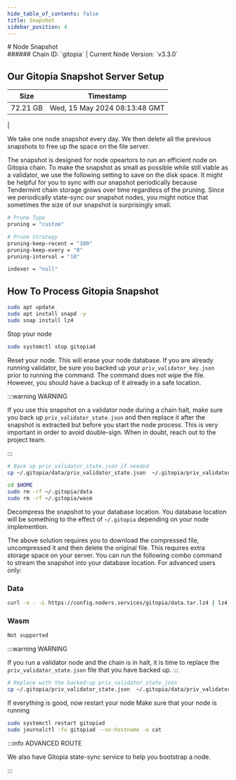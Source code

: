 ```yaml
---
hide_table_of_contents: false
title: Snapshot
sidebar_position: 4
---
```


<div class="h1-with-icon icon-gitopia">
# Node Snapshot
</div>
###### Chain ID: `gitopia` | Current Node Version: `v3.3.0`

## Our Gitopia Snapshot Server Setup

| Size   | Timestamp   |
|--------|-------------|
| 72.21 GB | Wed, 15 May 2024 08:13:48 GMT |


We take one node snapshot every day. We then delete all the previous snapshots to free up the space on the file server.

The snapshot is designed for node opeartors to run an efficient node on Gitopia chain. To make the snapshot as small as possible while still viable as a validator, we use the following setting to save on the disk space. It might be helpful for you to sync with our snapshot periodically because Tendermint chain storage grows over time regardless of the pruning. Since we periodically state-sync our snapshot nodes, you might notice that sometimes the size of our snapshot is surprisingly small.

```bash title="app.toml"
# Prune Type
pruning = "custom"

# Prune Strategy
pruning-keep-recent = "100"
pruning-keep-every = "0"
pruning-interval = "10"
```

```bash title="config.toml"
indexer = "null"
```

## How To Process Gitopia Snapshot
```bash
sudo apt update
sudo apt install snapd -y
sudo snap install lz4
```

Stop your node
```bash
sudo systemctl stop gitopiad
```
Reset your node. This will erase your node database. If you are already running validator, be sure you backed up your `priv_validator_key.json` prior to running the command. The command does not wipe the file. However, you should have a backup of it already in a safe location.

:::warning WARNING

If you use this snapshot on a validator node during a chain halt, make sure you back up `priv_validator_state.json` and then replace it after the snapshot is extracted but before you start the node process. This is very important in order to avoid double-sign. When in doubt, reach out to the project team.

:::

```bash
# Back up priv_validator_state.json if needed
cp ~/.gitopia/data/priv_validator_state.json  ~/.gitopia/priv_validator_state.json

cd $HOME
sudo rm -rf ~/.gitopia/data
sudo rm -rf ~/.gitopia/wasm
```

Decompress the snapshot to your database location. You database location will be something to the effect of `~/.gitopia` depending on your node implemention.

The above solution requires you to download the compressed file, uncompressed it and then delete the original file. This requires extra storage space on your server. You can run the following combo command to stream the snapshot into your database location. For advanced users only:
### Data
```bash
curl -o - -L https://config.noders.services/gitopia/data.tar.lz4 | lz4 -d | tar -x -C ~/.gitopia
```
### Wasm
```bash
Not supported
```

:::warning WARNING

If you run a validator node and the chain is in halt, it is time to replace the `priv_validator_state.json` file that you have backed up.
:::

```bash
# Replace with the backed-up priv_validator_state.json
cp ~/.gitopia/priv_validator_state.json  ~/.gitopia/data/priv_validator_state.json
```

If everything is good, now restart your node
Make sure that your node is running

```bash
sudo systemctl restart gitopiad
sudo journalctl -fu gitopiad --no-hostname -o cat
```

:::info ADVANCED ROUTE

We also have Gitopia state-sync service to help you bootstrap a node.

:::

